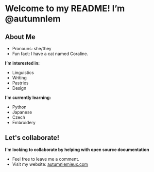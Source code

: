 # Welcome to my README! I’m @autumnlem

## About Me

  - Pronouns: she/they
  - Fun fact: I have a cat named Coraline.

  **I’m interested in:**
  - Linguistics
  - Writing
  - Pastries
  - Design

  **I’m currently learning:**
  - Python
  - Japanese
  - Czech
  - Embroidery

## Let's collaborate!

  **I’m looking to collaborate by helping with open source documentation**
  - Feel free to leave me a comment.
  - Visit my website: [autumnlemieux.com](https://autumnlemieux.com)
